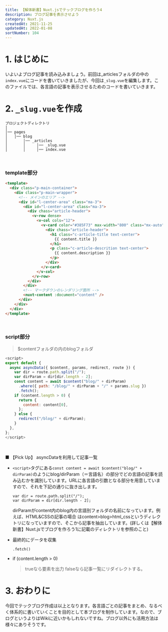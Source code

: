 ```yaml
---
title: 【解体新書】Nuxt.jsでテックブログを作ろう4
description: ブログ記事を表示させよう
category: Nuxt.js
createdAt: 2021-11-25
updatedAt: 2022-01-08
sortNumber: 104
---
```


# 1. はじめに
いよいよブログ記事を読み込みましょう。前回は_articlesフォルダの中の`index.vue`にコードを書いていきましたが、今回は`_slug.vue`を編集します。このファイルでは、各言語の記事を表示させるためのコードを書いていきます。

# 2. `_slug.vue`を作成

```
プロジェクトディレクトリ
│
│── pages
│   │── blog
│       │── _articles
│       │     │── _slug.vue
│       │     │── index.vue
```
<br>

### template部分 
```html
<template>
  <div class="p-main-container">
    <div class="p-main-wrapper">
      <!-- メインのエリア -->
      <div id="l-center-area" class="ma-3">
        <div id="l-center-area" class="ma-3">
          <div chass="article-header">
            <v-row dense>
              <v-col cols="12">
                <v-card color="#385F73" max-width="800" class="mx-auto" dark>
                  <div chass="article-header">
                    <h1 class="c-article-title text-center">
                      {{ content.title }}
                    </h1>
                    <p class="c-article-descrition text-center">
                      {{ content.description }}
                    </p>
                  </div>
                </v-card>
              </v-col>
            </v-row>
          </div>
        </div>
        <!-- マークダウンのレンダリング箇所 -->
        <nuxt-content :document="content" />
      </div>
    </div>
  </div>
</template>
```
<br>

### script部分
> $contentフォルダの内のblogフォルダ
```js
<script>
export default {
  async asyncData({ $content, params, redirect, route }) {
    var dir = route.path.split("/");
    var dirParam = dir[dir.length - 2];
    const content = await $content("blog/" + dirParam)
      .where({ path: "/blog/" + dirParam + "/" + params.slug })
      .fetch();
    if (content.length > 0) {
      return {
        content: content[0],
      };
    } else {
      redirect("/blog/" + dirParam);
    }
  },
};
</script>
```
<br>

■ 【Pick Up】 asyncDataを利用して記事一覧
- `<script>`タグにある`const content = await $content("blog/" + dirParam)`のようにblog/dirParam（＝言語名）の部分でどの言語の記事を読み込むかを識別しています。URLに各言語の引数となる部分を用意していますので、それを下記の通りに抜き出します。
	```
	var dir = route.path.split("/");
	var dirParam = dir[dir.length - 2];
	```
	dirParamがcontent内のblog内の言語別フォルダの名前になっています。例えば、HTML&CSSの記事の場合		はcontent>blog>html_cssというディレクトリになっていますので、そこから記事を抽出しています。(詳しくは【解体新書】Nuxt.jsでブログを作ろう1に記載のディレクトリを参照のこと)

- 最終的にデータを収集

	```
	.fetch()
	```
- if (content.length > 0) 
  > trueなら要素を出力
  > falseなら記事一覧にリダイレクトする。

# 3. おわりに
今回でテックブログ作成は以上となります。各言語ごとの記事をまとめ、なるべく体系的に書いていくことを目的として本ブログを制作しています。なので、ブログというよりはWikiに近いかもしれないですね。ブログ以外にも活用方法は様々にありそうです。

<br>
